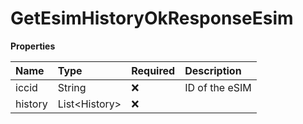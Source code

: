# GetEsimHistoryOkResponseEsim

**Properties**

| Name    | Type            | Required | Description    |
| :------ | :-------------- | :------- | :------------- |
| iccid   | String          | ❌       | ID of the eSIM |
| history | List\<History\> | ❌       |                |
